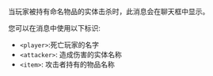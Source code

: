 当玩家被持有命名物品的实体击杀时，此消息会在聊天框中显示。

您可以在消息中使用以下标识:

- `<player>`:死亡玩家的名字
- `<attacker>`: 造成伤害的实体名称
- `<item>`: 攻击者持有的物品名称
